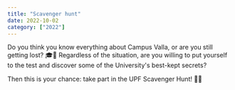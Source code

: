 ```yaml
---
title: "Scavenger hunt"
date: 2022-10-02
category: ["2022"]
---
```

Do you think you know everything about Campus Valla, or are you still getting lost? 🎓🏫
Regardless of the situation, are you willing to put yourself to the test and discover some of the University's best-kept secrets?

Then this is your chance: take part in the UPF Scavenger Hunt! 🏴‍☠️